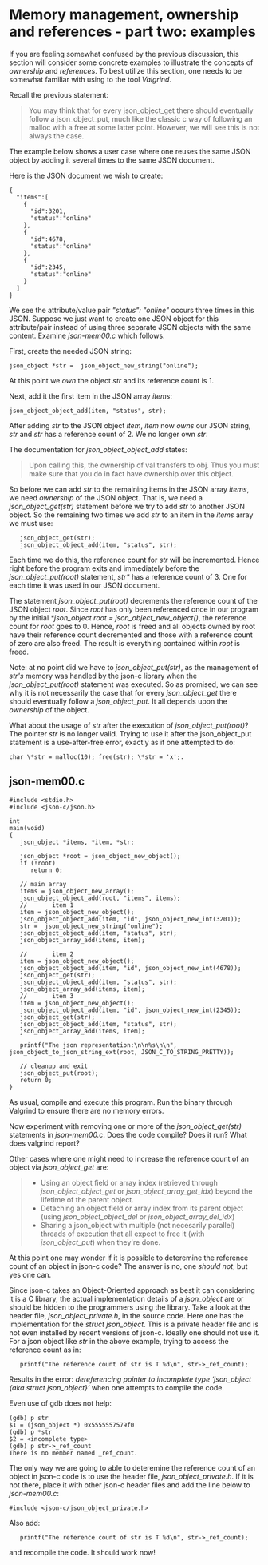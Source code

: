 # Memory management, ownership and references - part two: examples

If you are feeling somewhat confused by the previous discussion, this section will consider some concrete examples to illustrate the concepts of _*ownership*_ and _*references*_. To best utilize this section, one needs to be somewhat familiar with using to the tool _*Valgrind*_.

Recall the previous statement:
>You may think that for every json_object_get there should eventually follow a json_object_put, much like the classic c way of following an malloc with a free at some latter point. However, we will see this is not always the case.

The example below shows a user case where one reuses the same JSON object by adding it several times to the same JSON document.

Here is the JSON document we wish to create:

```
{
  "items":[
    {
      "id":3201,
      "status":"online"
    },
    {
      "id":4678,
      "status":"online"
    },
    {
      "id":2345,
      "status":"online"
    }
  ]
}
```

We see the attribute/value pair _*"status": "online"*_ occurs three times in this JSON. Suppose we just want to create one JSON object for this attribute/pair instead of using three separate JSON objects with the same content. Examine _*json-mem00.c*_ which follows.

First, create the needed JSON string:

```
json_object *str =  json_object_new_string("online");
```

At this point we _*own*_ the object _*str*_ and its reference count is 1.

Next, add it the first item in the JSON array _*items*_:

```
json_object_object_add(item, "status", str);
```

After adding _*str*_ to the JSON object _*item*_, _*item*_ now _*owns*_ our JSON string, _*str*_ and _*str*_ has a reference count of 2. We no longer own _*str*_. 

The documentation for _*json_object_object_add*_ states:
> Upon calling this, the ownership of val transfers to obj. Thus you must make sure that you do in fact have ownership over this object.

So before we can add _*str*_ to the remaining items in the JSON array _*items*_, we need _*ownership*_ of the JSON object. That is, we need a _*json_object_get(str)*_ statement before we try to add _*str*_ to another JSON object. So the remaining two times we add _*str*_ to an item in the _*items*_ array we must use:

```
   json_object_get(str);
   json_object_object_add(item, "status", str);
```

Each time we do this, the reference count for _*str*_ will be incremented.
Hence right before the program exits and immediately before the _*json_object_put(root)*_ statement, _str*_ has a reference count of 3. One for each time it was used in our JSON document.

The statement _*json_object_put(root)*_ decrements the reference count of the JSON object _*root*_. Since _*root*_ has only been referenced once in our program by the initial _*json_object *root = json_object_new_object()*_, the reference count for _*root*_ goes to 0. Hence, _*root*_ is freed and all objects owned by root have their reference count decremented and those with a reference count of zero are also freed. The result is everything contained within _*root*_ is freed.

Note: at no point did we have to _*json_object_put(str)*_, as the management of _*str's*_ memory was handled by the json-c library when the _*json_object_put(root)*_ statement was executed. So as promised, we can see why it is not necessarily the case that for every _*json_object_get*_ there should eventually follow a _*json_object_put*_. It all depends upon the _*ownership*_ of the object.

What about the usage of _*str*_ after the execution of _*json_object_put(root)*_? The pointer _*str*_ is no longer valid. Trying to use it after the json_object_put statement is a use-after-free error, exactly as if one attempted to do:
```
char \*str = malloc(10); free(str); \*str = 'x';.
```

## json-mem00.c

```
#include <stdio.h>
#include <json-c/json.h>

int
main(void)
{
   json_object *items, *item, *str;
   
   json_object *root = json_object_new_object();
   if (!root)
      return 0;

   // main array
   items = json_object_new_array();
   json_object_object_add(root, "items", items);
   //       item 1
   item = json_object_new_object();
   json_object_object_add(item, "id", json_object_new_int(3201));
   str =  json_object_new_string("online");
   json_object_object_add(item, "status", str);
   json_object_array_add(items, item);

   //       item 2
   item = json_object_new_object();
   json_object_object_add(item, "id", json_object_new_int(4678));
   json_object_get(str);
   json_object_object_add(item, "status", str);
   json_object_array_add(items, item);
   //       item 3
   item = json_object_new_object();
   json_object_object_add(item, "id", json_object_new_int(2345));
   json_object_get(str);
   json_object_object_add(item, "status", str);
   json_object_array_add(items, item);
   
   printf("The json representation:\n\n%s\n\n", json_object_to_json_string_ext(root, JSON_C_TO_STRING_PRETTY));

   // cleanup and exit
   json_object_put(root);
   return 0;
}
```

As usual, compile and execute this program. Run the binary through Valgrind to ensure there are no memory errors.

Now experiment with removing one or more of the _*json_object_get(str)*_ statements in _*json-mem00.c*_. Does the code compile? Does it run? What does valgrind report?

Other cases where one might need to increase the reference count of an object via _*json_object_get*_ are:

> - Using an object field or array index (retrieved through _*json_object_object_get*_ or _*json_object_array_get_idx*_) beyond the lifetime of the parent object.
> - Detaching an object field or array index from its parent object (using _*json_object_object_del*_ or _*json_object_array_del_idx*_) 
> - Sharing a json_object with multiple (not necesarily parallel) threads of execution that all expect to free it (with _*json_object_put*_) when they're done.
 
At this point one may wonder if it is possible to deteremine the reference count of an object in json-c code? The answer is no, one _*should not*_, but yes one can.

Since json-c takes an Object-Oriented approach as best it can considering it is a C library, the actual implementation details of a _*json_object*_ are or should be hidden to the programmers using the library. Take a look at the header file, _*json_object_private.h*_, in the source code. Here one has the implementation for the _*struct json_object*_. This is a private header file and is not even installed by recent versions of json-c. Ideally one should not use it. For a json object like _*str*_ in the above example, trying to access the reference count as in:

```
   printf("The reference count of str is T %d\n", str->_ref_count);
```

Results in the  error: _*dereferencing pointer to incomplete type ‘json_object {aka struct json_object}’*_ when one attempts to compile the code.

Even use of gdb does not help:

```
(gdb) p str
$1 = (json_object *) 0x5555557579f0
(gdb) p *str
$2 = <incomplete type>
(gdb) p str->_ref_count
There is no member named _ref_count.
```

The only way we are going to able to deteremine the reference count of an object in json-c code is to use the header file, _*json_object_private.h*_. If it is not there, place it with other json-c header files and add the line below to _*json-mem00.c*_:

```
#include <json-c/json_object_private.h>
```

Also add:

```
   printf("The reference count of str is T %d\n", str->_ref_count);
```

and recompile the code. It should work now!

